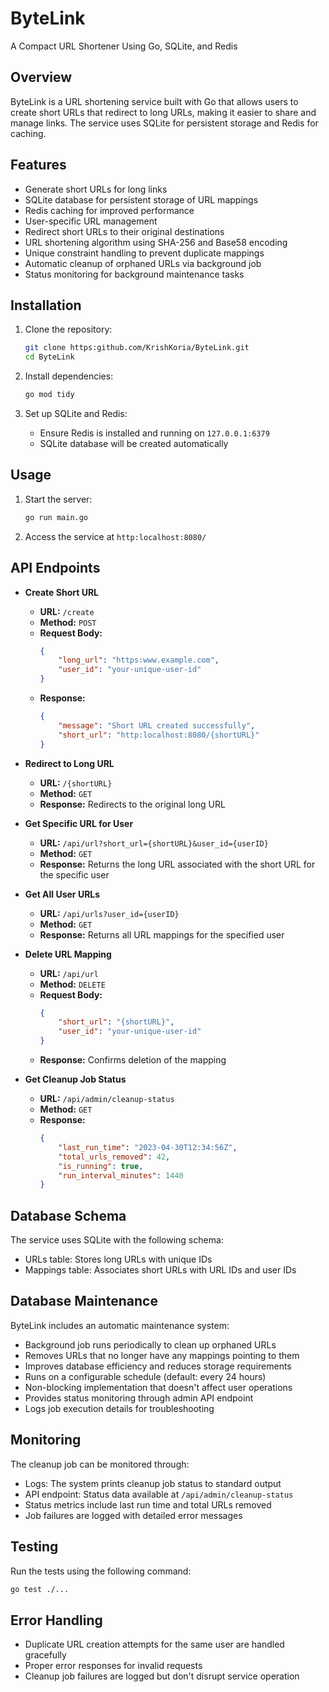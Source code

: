  # ByteLink

 A Compact URL Shortener Using Go, SQLite, and Redis

 ## Overview

 ByteLink is a URL shortening service built with Go that allows users to create short URLs that redirect to long URLs, making it easier to share and manage links. The service uses SQLite for persistent storage and Redis for caching.

 ## Features

 - Generate short URLs for long links
 - SQLite database for persistent storage of URL mappings
 - Redis caching for improved performance
 - User-specific URL management
 - Redirect short URLs to their original destinations
 - URL shortening algorithm using SHA-256 and Base58 encoding
 - Unique constraint handling to prevent duplicate mappings
 - Automatic cleanup of orphaned URLs via background job
 - Status monitoring for background maintenance tasks

 ## Installation

 1. Clone the repository:
    ```sh
    git clone https:github.com/KrishKoria/ByteLink.git
    cd ByteLink
    ```

 2. Install dependencies:
    ```sh
    go mod tidy
    ```

 3. Set up SQLite and Redis:
    - Ensure Redis is installed and running on `127.0.0.1:6379`
    - SQLite database will be created automatically

 ## Usage

 1. Start the server:
    ```sh
    go run main.go
    ```

 2. Access the service at `http:localhost:8080/`

 ## API Endpoints

 - **Create Short URL**
   - **URL:** `/create`
   - **Method:** `POST`
   - **Request Body:**
     ```json
     {
         "long_url": "https:www.example.com",
         "user_id": "your-unique-user-id"
     }
     ```
   - **Response:**
     ```json
     {
         "message": "Short URL created successfully",
         "short_url": "http:localhost:8080/{shortURL}"
     }
     ```

 - **Redirect to Long URL**
   - **URL:** `/{shortURL}`
   - **Method:** `GET`
   - **Response:** Redirects to the original long URL

 - **Get Specific URL for User**
   - **URL:** `/api/url?short_url={shortURL}&user_id={userID}`
   - **Method:** `GET`
   - **Response:** Returns the long URL associated with the short URL for the specific user

 - **Get All User URLs**
   - **URL:** `/api/urls?user_id={userID}`
   - **Method:** `GET`
   - **Response:** Returns all URL mappings for the specified user

 - **Delete URL Mapping**
   - **URL:** `/api/url`
   - **Method:** `DELETE`
   - **Request Body:**
     ```json
     {
         "short_url": "{shortURL}",
         "user_id": "your-unique-user-id"
     }
     ```
   - **Response:** Confirms deletion of the mapping

 - **Get Cleanup Job Status**
   - **URL:** `/api/admin/cleanup-status`
   - **Method:** `GET`
   - **Response:**
     ```json
     {
         "last_run_time": "2023-04-30T12:34:56Z",
         "total_urls_removed": 42,
         "is_running": true,
         "run_interval_minutes": 1440
     }
     ```

 ## Database Schema

 The service uses SQLite with the following schema:
 - URLs table: Stores long URLs with unique IDs
 - Mappings table: Associates short URLs with URL IDs and user IDs

 ## Database Maintenance

 ByteLink includes an automatic maintenance system:

 - Background job runs periodically to clean up orphaned URLs
 - Removes URLs that no longer have any mappings pointing to them
 - Improves database efficiency and reduces storage requirements
 - Runs on a configurable schedule (default: every 24 hours)
 - Non-blocking implementation that doesn't affect user operations
 - Provides status monitoring through admin API endpoint
 - Logs job execution details for troubleshooting

 ## Monitoring

 The cleanup job can be monitored through:

 - Logs: The system prints cleanup job status to standard output
 - API endpoint: Status data available at `/api/admin/cleanup-status`
 - Status metrics include last run time and total URLs removed
 - Job failures are logged with detailed error messages

 ## Testing

 Run the tests using the following command:
 ```sh
 go test ./...
 ```

 ## Error Handling

 - Duplicate URL creation attempts for the same user are handled gracefully
 - Proper error responses for invalid requests
 - Cleanup job failures are logged but don't disrupt service operation